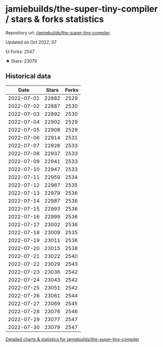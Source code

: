 # jamiebuilds/the-super-tiny-compiler / stars & forks statistics

Repository url: [/jamiebuilds/the-super-tiny-compiler](https://github.com/jamiebuilds/the-super-tiny-compiler)

Updated on Oct 2022, 07

☋ Forks: 2547

★ Stars: 23079

## Historical data
| Date | Stars | Forks |
|------|-------|-------|
| 2022-07-01 | 22882 | 2529 | 
| 2022-07-02 | 22887 | 2530 | 
| 2022-07-03 | 22892 | 2530 | 
| 2022-07-04 | 22902 | 2529 | 
| 2022-07-05 | 22908 | 2529 | 
| 2022-07-06 | 22914 | 2531 | 
| 2022-07-07 | 22926 | 2533 | 
| 2022-07-08 | 22937 | 2533 | 
| 2022-07-09 | 22941 | 2533 | 
| 2022-07-10 | 22947 | 2533 | 
| 2022-07-11 | 22959 | 2534 | 
| 2022-07-12 | 22967 | 2535 | 
| 2022-07-13 | 22979 | 2536 | 
| 2022-07-14 | 22987 | 2536 | 
| 2022-07-15 | 22993 | 2536 | 
| 2022-07-16 | 22999 | 2536 | 
| 2022-07-17 | 23002 | 2536 | 
| 2022-07-18 | 23009 | 2535 | 
| 2022-07-19 | 23011 | 2536 | 
| 2022-07-20 | 23015 | 2538 | 
| 2022-07-21 | 23022 | 2540 | 
| 2022-07-22 | 23029 | 2543 | 
| 2022-07-23 | 23036 | 2542 | 
| 2022-07-24 | 23043 | 2542 | 
| 2022-07-25 | 23051 | 2542 | 
| 2022-07-26 | 23061 | 2544 | 
| 2022-07-27 | 23069 | 2545 | 
| 2022-07-28 | 23076 | 2546 | 
| 2022-07-29 | 23077 | 2547 | 
| 2022-07-30 | 23079 | 2547 | 


[Detailed charts & statistics for jamiebuilds/the-super-tiny-compiler](https://reviewgithub.com/rep/jamiebuilds/the-super-tiny-compiler)
